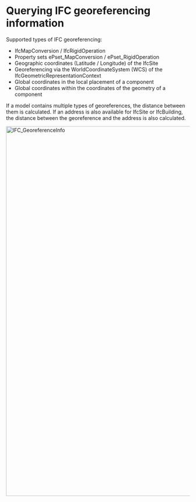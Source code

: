 # Querying IFC georeferencing information

Supported types of IFC georeferencing:
- IfcMapConversion / IfcRigidOperation
- Property sets ePset_MapConversion / ePset_RigidOperation
- Geographic coordinates (Latitude / Longitude) of the IfcSite
- Georeferencing via the WorldCoordinateSystem (WCS) of the IfcGeometricRepresentationContext
- Global coordinates in the local placement of a component
- Global coordinates within the coordinates of the geometry of a component

If a model contains multiple types of georeferences, the distance between them is calculated.
If an address is also available for IfcSite or IfcBuilding, the distance between the georeference and the address is also calculated.

<img width="854" height="1011" alt="IFC_GeoreferenceInfo" src="https://github.com/user-attachments/assets/edf538b2-598f-4705-8f49-89061ec6648c" />
